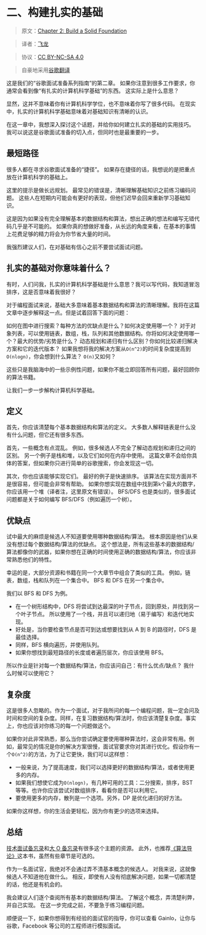 # 二、构建扎实的基础

> 原文：[Chapter 2: Build a Solid Foundation](http://blog.gainlo.co/index.php/2017/02/24/chapter-2-build-solid-foundation-complete-guide-google-interview-preparation/)

> 译者：[飞龙](https://github.com/wizardforcel)

> 协议：[CC BY-NC-SA 4.0](http://creativecommons.org/licenses/by-nc-sa/4.0/)

> 自豪地采用[谷歌翻译](https://translate.google.cn/)

这是我们的“谷歌面试准备系列指南”的第二章。 如果你注意到很多工作要求，你通常会看到像“有扎实的计算机科学基础”的东西。 这实际上是什么意思？

显然，这并不意味着你有计算机科学学位，也不意味着你写了很多代码。 在现实中，扎实的计算机科学基础意味着对基础知识有清晰的认识。

在这一章中，我想深入探讨这个话题，并给你如何建立扎实的基础的实用技巧。 我可以说这是谷歌面试准备的切入点，但同时也是最重要的一步。

## 最短路径

很多人都在寻求谷歌面试准备的“捷径”。 如果存在捷径的话，我想说的是把重点放在计算机科学的基础上。

这里的提示是做长远规划。 最常见的错误是，清晰理解基础知识之前练习编码问题。 这些人在短期内可能会有更好的表现，但他们迟早会回来重新学习基础知识。

这是因为如果没有完全理解基本的数据结构和算法，想出正确的想法和编写无错代码几乎是不可能的。 如果你真的想做好准备，从长远的角度来看，在基本的事情上花费足够的精力将会为你节省大量的时间。

我强烈建议人们，在对基础有信心之前不要尝试面试问题。

## 扎实的基础对你意味着什么？


有时，人们问我，扎实的计算机科学基础是什么意思？我可以写代码，我知道冒泡排序，这是否意味着我很好？

对于编程面试来说，基础大多意味着基本数据结构和算法的清晰理解。我将在这篇文章中逐步解释这一点。但是试着回答下面的问题：

如何在图中进行搜索？每种方法的优缺点是什么？如何决定使用哪一个？
对于对象列表，可以使用链表，数组，栈，队列和其他数据结构。你将如何决定使用哪一个？最大的优势/劣势是什么？
动态规划和递归有什么区别？你如何比较递归解决方案和它的迭代版本？
如果我想将我的解决方案从`O(n^2)`的时间复杂度提高到`O(nlogn)`，你会想到什么算法？ `O(n)`又如何？

这些只是我脑海中的一些示例性问题，如果你不能立即回答所有问题，最好回顾你的算法书籍。

让我们一步一步解构计算机科学基础。

## 定义

首先，你应该清楚每个基本数据结构和算法的定义。 大多数人解释链表是什么没有什么问题，但它还有很多东西。

首先，一些概念有点混乱。 例如，很多候选人不完全了解动态规划和递归之间的区别。 另一个例子是栈和堆，以及它们如何在内存中使用。 这篇文章不会给你具体的答案，但如果你只进行简单的谷歌搜索，你会发现这一切。

其次，你也应该能够实现它们。 最好的例子是快速排序。 该算法在实现方面并不是很容易，但可能会非常有帮助。 如果你想实现在数组中找到第`k`个最大的数字，你应该用一个堆（译者注，这里原文有错误）。 BFS/DFS 也是类似的，很多面试问题都是关于如何编写 BFS/DFS（例如遍历一个树）。

## 优缺点

试中最大的麻烦是候选人不知道要使用哪种数据结构/算法。 根本原因是他们从来没有想过每个数据结构/算法的优缺点。 这个想法是，所有这些基本的数据结构/算法都像你的武器，如果你想在正确的时间使用正确的数据结构/算法，你应该非常熟悉他们的特性。

幸运的是，大部分资源和书籍在同一个大章节中组合了类似的工具。 例如，链表，数组，栈和队列在一个集合中。 BFS 和 DFS 在另一个集合中。

我们以 BFS 和 DFS 为例。

+   在一个树形结构中，DFS 将尝试到达最深的叶子节点，回到原处，并找到另一个叶子节点。 所以使用了一个栈，并且可以递归地（易于编写）和迭代地实现。
+   好处是，当你要检查节点是否可到达或想要找到从 A 到 B 的路径时，DFS 是最佳选择。
+   同样，BFS 横向遍历，并使用队列。
+   如果你想找到最短路径的长度或者遍历层次，你应该使用 BFS。

所以作业是针对每一个数据结构/算法，你应该问自己：有什么优点/缺点？ 我什么时候可以使用它？

## 复杂度

这是很多人忽略的。作为一个面试，对于我所问的每一个编程问题，我一定会问及时间和空间的复杂度。同样，在复习数据结构/算法时，你应该清楚复杂度。事实上，你也应该对你练习的每一个问题做这个。

如果你对此非常熟悉，那么当你尝试确定要使用哪种算法时，这会非常有用。例如，最常见的情况是你的解决方案很慢，面试官要求你对其进行优化。假设你有一个`O(n^2)`的方法，为了让它更快，我们可以这样想：

+   一般来说，为了提高速度，我们可以选择更好的数据结构/算法，或者使用更多的内存。
+   如果我们想使它成为`O(nlogn)`，有几种可用的工具：二分搜索，排序，BST 等等。也许你应该尝试对数组排序，看看你是否可以利用它。
+   要使用更多的内存，散列是一个选项。另外，DP 是优化递归的好方法。

如果你这样想，你的生活会更轻松，因为你有更少的选项来选择。

## 总结

[技术面试备忘录](https://gist.github.com/TSiege/cbb0507082bb18ff7e4b)和[大 O 备忘录](http://bigocheatsheet.com/)有很多这个主题的资源。 此外，也推荐[《算法导论》](https://book.douban.com/subject/20432061/)这本书，虽然有些章节是可选的。

作为一名面试官，我绝对不会通过弄不清基本概念的候选人。 对我来说，这就像候选人不知道他在做什么。 相反，即使有人没有彻底解决问题，如果一切都清楚的话，他还是有机会的。

我会建议人们逐个查阅所有基本的数据结构/算法。 了解这个概念，弄清楚利弊，并自己实现。 在这一步完成之前，不要急于练习编程问题。

顺便说一下，如果你想得到有经验的面试官的指导，你可以查看 Gainlo，让你与谷歌，Facebook 等公司的工程师进行模拟面试。
